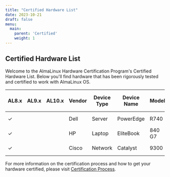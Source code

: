 ```yaml
---
title: "Certified Hardware List"
date: 2023-10-21
draft: false
menu: 
  main: 
    parent: 'Certified'
    weight: 1
---
```


## Certified Hardware List

Welcome to the AlmaLinux Hardware Certification Program's Certified Hardware List. Below you'll find hardware that has been rigorously tested and certified to work with AlmaLinux OS.

| AL8.x | AL9.x | AL10.x | Vendor | Device Type | Device Name | Model | Date of Certification | Link to Test Results |
|-------|-------|--------|--------|-------------|-------------|-------|----------------------|----------------------|
| ✓     |       |        | Dell   | Server      | PowerEdge   | R740  | 2023-01-15           | [View Results](#)    |
| ✓     |       |        | HP     | Laptop      | EliteBook   | 840 G7| 2023-02-20           | [View Results](#)    |
| ✓     |       |        | Cisco  | Network     | Catalyst    | 9300  | 2023-03-05           | [View Results](#)    |

For more information on the certification process and how to get your hardware certified, please visit [Certification Process](/certification-process/).

